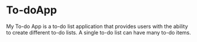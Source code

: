 # To-doApp
My To-do App is a to-do list application that provides users with the ability to create different to-do lists. A single to-do list can have many to-do items. 
